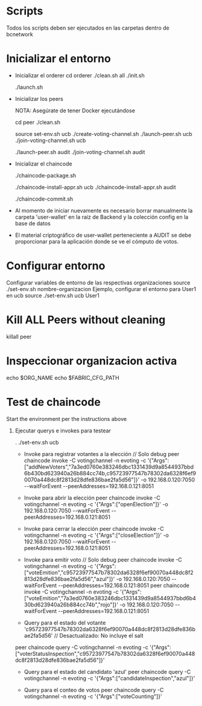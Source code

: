 Scripts
=======

Todos los scripts deben ser ejecutados en las carpetas dentro de bcnetwork

Inicializar el entorno
=========================
- Inicializar el orderer
  cd orderer
  ./clean.sh all
  ./init.sh
  <!-- Copiar el cryptomaterial al otro host -->
  ./launch.sh

- Inicializar los peers

  NOTA: Asegúrate de tener Docker ejecutándose

  cd peer
  ./clean.sh
  <!-- UCB -->
  source set-env.sh ucb
  ./create-voting-channel.sh
  ./launch-peer.sh ucb
  ./join-voting-channel.sh ucb
  <!-- AUDIT -->
  ./launch-peer.sh audit
  ./join-voting-channel.sh audit

- Inicializar el chaincode
  <!-- Esto lo hace UCB, copiar el package al otro host  -->
  ./chaincode-package.sh
  <!-- Esto lo hacen ambos  -->
  ./chaincode-install-appr.sh ucb
  ./chaincode-install-appr.sh audit
  <!-- Esto lo hace UCB  -->
  ./chaincode-commit.sh  

- Al momento de iniciar nuevamente es necesario borrar manualmente la carpeta 'user-wallet' en la raíz de Backend y la colección config en la base de datos

- El material criptográfico de user-wallet perteneciente a AUDIT se debe proporcionar para la aplicación donde se ve el cómputo de votos.

Configurar entorno
===================
Configurar variables de entorno de las respectivas organizaciones
source ./set-env.sh  nombre-organizacion <identidad predeterminado=admin>
Ejemplo, configurar el entorno para User1 en ucb
source ./set-env.sh   ucb   User1

Kill ALL Peers without cleaning
===============================
killall peer

Inspeccionar organizacion activa
================================
echo $ORG_NAME
echo $FABRIC_CFG_PATH

Test de chaincode
==================
Start the environment per the instructions above

1. Ejecutar querys e invokes para testear

   .  ./set-env.sh ucb

   * Invoke para registrar votantes a la elección  // Solo debug
    peer chaincode invoke -C votingchannel -n evoting  -c '{"Args":["addNewVoters","7a3ed0760e383246dbc1331439d9a8544937bbd6b430bd623940a26b884cc74b,c95723977547b78302da6328f6ef90070a448dc8f2813d28dfe836bae2fa5d56"]}' -o 192.168.0.120:7050 --waitForEvent --peerAddresses=192.168.0.121:8051

   * Invoke para abrir la elección
    peer chaincode invoke -C votingchannel -n evoting  -c '{"Args":["openElection"]}' -o 192.168.0.120:7050 --waitForEvent --peerAddresses=192.168.0.121:8051

   * Invoke para cerrar la elección
    peer chaincode invoke -C votingchannel -n evoting  -c '{"Args":["closeElection"]}' -o 192.168.0.120:7050 --waitForEvent --peerAddresses=192.168.0.121:8051

   * Invoke para emitir voto // Solo debug
    peer chaincode invoke -C votingchannel -n evoting  -c '{"Args":["voteEmition","c95723977547b78302da6328f6ef90070a448dc8f2813d28dfe836bae2fa5d56","azul"]}' -o 192.168.0.120:7050 --waitForEvent --peerAddresses=192.168.0.121:8051
    peer chaincode invoke -C votingchannel -n evoting  -c '{"Args":["voteEmition","7a3ed0760e383246dbc1331439d9a8544937bbd6b430bd623940a26b884cc74b","rojo"]}' -o 192.168.0.120:7050 --waitForEvent --peerAddresses=192.168.0.121:8051

   * Query para el estado del votante 'c95723977547b78302da6328f6ef90070a448dc8f2813d28dfe836bae2fa5d56'
   // Desactualizado: No incluye el salt
   
    peer chaincode query -C votingchannel -n evoting  -c '{"Args":["voterStatusInspection","c95723977547b78302da6328f6ef90070a448dc8f2813d28dfe836bae2fa5d56"]}'

   * Query para el estado del candidato 'azul' 
    peer chaincode query -C votingchannel -n evoting  -c '{"Args":["candidateInspection","azul"]}'

   * Query para el conteo de votos
    peer chaincode query -C votingchannel -n evoting  -c '{"Args":["voteCounting"]}'